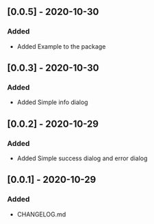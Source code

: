 ## [0.0.5] - 2020-10-30
### Added
- Added Example to the package


## [0.0.3] - 2020-10-30
### Added
- Added Simple info dialog


## [0.0.2] - 2020-10-29
### Added
- Added Simple success dialog and error dialog


## [0.0.1] - 2020-10-29
### Added
- CHANGELOG.md


